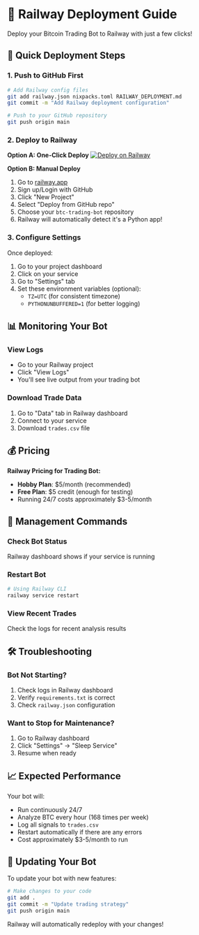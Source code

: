 # 🚂 Railway Deployment Guide

Deploy your Bitcoin Trading Bot to Railway with just a few clicks!

## 🚀 Quick Deployment Steps

### 1. Push to GitHub First
```bash
# Add Railway config files
git add railway.json nixpacks.toml RAILWAY_DEPLOYMENT.md
git commit -m "Add Railway deployment configuration"

# Push to your GitHub repository
git push origin main
```

### 2. Deploy to Railway

**Option A: One-Click Deploy**
[![Deploy on Railway](https://railway.app/button.svg)](https://railway.app/new/template)

**Option B: Manual Deploy**
1. Go to [railway.app](https://railway.app)
2. Sign up/Login with GitHub
3. Click "New Project"
4. Select "Deploy from GitHub repo"
5. Choose your `btc-trading-bot` repository
6. Railway will automatically detect it's a Python app!

### 3. Configure Settings
Once deployed:
1. Go to your project dashboard
2. Click on your service
3. Go to "Settings" tab
4. Set these environment variables (optional):
   - `TZ=UTC` (for consistent timezone)
   - `PYTHONUNBUFFERED=1` (for better logging)

## 📊 Monitoring Your Bot

### View Logs
- Go to your Railway project
- Click "View Logs" 
- You'll see live output from your trading bot

### Download Trade Data
1. Go to "Data" tab in Railway dashboard
2. Connect to your service
3. Download `trades.csv` file

## 💰 Pricing

**Railway Pricing for Trading Bot:**
- **Hobby Plan**: $5/month (recommended)
- **Free Plan**: $5 credit (enough for testing)
- Running 24/7 costs approximately $3-5/month

## 🔧 Management Commands

### Check Bot Status
Railway dashboard shows if your service is running

### Restart Bot
```bash
# Using Railway CLI
railway service restart
```

### View Recent Trades
Check the logs for recent analysis results

## 🛠 Troubleshooting

### Bot Not Starting?
1. Check logs in Railway dashboard
2. Verify `requirements.txt` is correct
3. Check `railway.json` configuration

### Want to Stop for Maintenance?
1. Go to Railway dashboard
2. Click "Settings" → "Sleep Service"
3. Resume when ready

## 📈 Expected Performance

Your bot will:
- Run continuously 24/7
- Analyze BTC every hour (168 times per week)
- Log all signals to `trades.csv`
- Restart automatically if there are any errors
- Cost approximately $3-5/month to run

## 🔄 Updating Your Bot

To update your bot with new features:
```bash
# Make changes to your code
git add .
git commit -m "Update trading strategy"
git push origin main
```

Railway will automatically redeploy with your changes! 